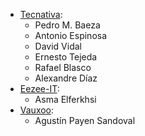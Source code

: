 - [Tecnativa](https://www.tecnativa.com):
  - Pedro M. Baeza
  - Antonio Espinosa
  - David Vidal
  - Ernesto Tejeda
  - Rafael Blasco
  - Alexandre Díaz
- [Eezee-IT](https://www.eezee-it.com):
  - Asma Elferkhsi
- [Vauxoo](https://www.vauxoo.com):
  - Agustín Payen Sandoval
